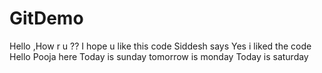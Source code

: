 # GitDemo
Hello ,How r u ??
I hope u like this code
Siddesh says Yes i liked the code
Hello
Pooja here
Today is sunday
tomorrow is monday
Today is saturday